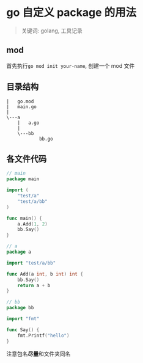 # go 自定义 package 的用法

> 关键词: golang, 工具记录

## mod

首先执行`go mod init your-name`, 创建一个 mod 文件

## 目录结构

```
|   go.mod
|   main.go
|
\---a
    |   a.go
    |
    \---bb
            bb.go
```

## 各文件代码

```go
// main
package main

import (
    "test/a"
    "test/a/bb"
)

func main() {
    a.Add(1, 2)
    bb.Say()
}
```

```go
// a
package a

import "test/a/bb"

func Add(a int, b int) int {
    bb.Say()
    return a + b
}
```

```go
// bb
package bb

import "fmt"

func Say() {
    fmt.Printf("hello")
}
```

注意包名**尽量**和文件夹同名
